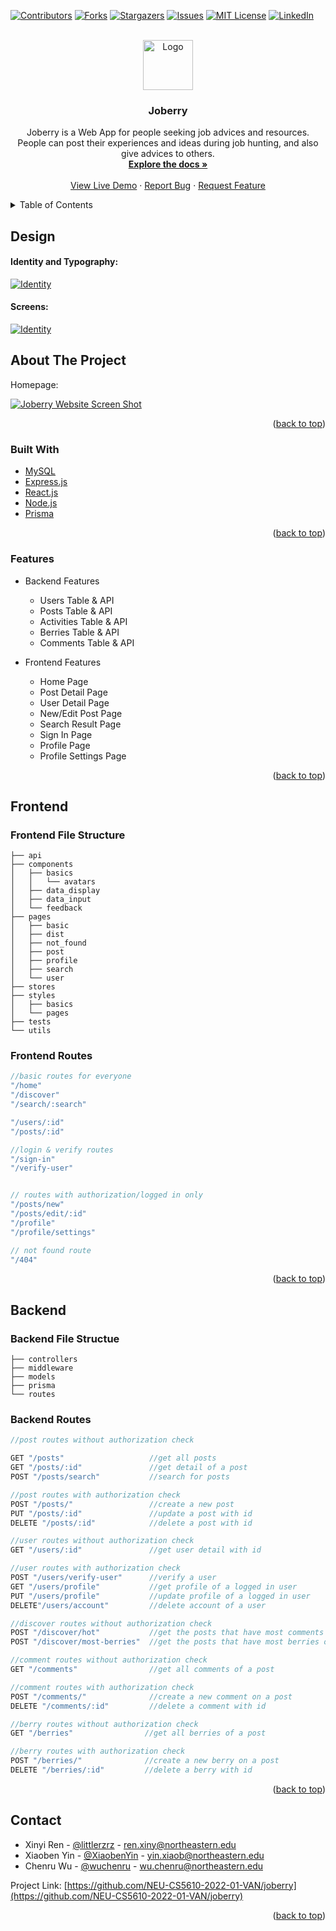 <div id="top"></div>

[![Contributors][contributors-shield]][contributors-url]
[![Forks][forks-shield]][forks-url]
[![Stargazers][stars-shield]][stars-url]
[![Issues][issues-shield]][issues-url]
[![MIT License][license-shield]][license-url]
[![LinkedIn][linkedin-shield]][linkedin-url]



<!-- PROJECT LOGO -->
<br />
<div align="center">
  <a href="https://github.com/NEU-CS5610-2022-01-VAN/joberry">
    <img src="images/logo.png" alt="Logo" width="80" height="auto">
  </a>

<h3 align="center">Joberry</h3>

  <p align="center">
    Joberry is a Web App for people seeking job advices and resources. <br />
    People can post their experiences and ideas during job hunting, and also give advices to others.
    <br />
    <a href="https://github.com/NEU-CS5610-2022-01-VAN/joberry"><strong>Explore the docs »</strong></a>
    <br />
    <br />
    <a href="https://joberry.vercel.app/">View Live Demo</a>
    ·
    <a href="https://github.com/NEU-CS5610-2022-01-VAN/joberry/issues">Report Bug</a>
    ·
    <a href="https://github.com/NEU-CS5610-2022-01-VAN/joberry/issues">Request Feature</a>
  </p>
</div>



<!-- TABLE OF CONTENTS -->
<details>
  <summary>Table of Contents</summary>
  <ol>
    <li>
      <a href="#design">Design</a>
      <ul>
        <li><a href="#identity-and-typography">Identity and Typography</a></li>
      </ul>
       <ul>
        <li><a href="#screens">Screens</a></li>
      </ul>
    </li>
    <li><a href="#about-the-project">About The Project</a></li>
    <ul>
    <li><a href="#built-with">Built With</a></li>
    <li><a href="#features">Features</a></li>
      </ul>
    <li><a href="#contact">Contact</a></li>
    <li><a href="#acknowledgments">Acknowledgments</a></li>
  </ol>
</details>


<!-- DESIGN -->
## Design
#### Identity and Typography:

[![Identity][identity-image]](https://joberry.vercel.com)

#### Screens:

[![Identity][screens-image]](https://joberry.vercel.com)



<!-- ABOUT THE PROJECT -->

## About The Project
Homepage:

[![Joberry Website Screen Shot][product-screenshot]](https://joberry.vercel.com)



<p align="right">(<a href="#top">back to top</a>)</p>



### Built With

* [MySQL](https://www.mysql.com/)
* [Express.js](https://expressjs.com/)
* [React.js](https://reactjs.org/)
* [Node.js](https://nodejs.org/)
* [Prisma](https://www.prisma.io/)


<p align="right">(<a href="#top">back to top</a>)</p>


<!-- FEATURES -->
### Features

- Backend Features
  - Users Table & API
  - Posts Table & API
  - Activities Table & API
  - Berries Table & API
  - Comments Table & API

- Frontend Features
  - Home Page
  - Post Detail Page
  - User Detail Page
  - New/Edit Post Page
  - Search Result Page
  - Sign In Page
  - Profile Page 
  - Profile Settings Page


<p align="right">(<a href="#top">back to top</a>)</p>

<!-- FRONTEND -->
## Frontend
### Frontend File Structure

```
├── api
├── components
│   ├── basics
│   │   └── avatars
│   ├── data_display
│   ├── data_input
│   └── feedback
├── pages
│   ├── basic
│   ├── dist
│   ├── not_found
│   ├── post
│   ├── profile
│   ├── search
│   └── user
├── stores
├── styles
│   ├── basics
│   └── pages
├── tests
└── utils
```


### Frontend Routes

```js
//basic routes for everyone
"/home"
"/discover"
"/search/:search"

"/users/:id"
"/posts/:id"

//login & verify routes
"/sign-in"
"/verify-user"


// routes with authorization/logged in only 
"/posts/new"
"/posts/edit/:id"
"/profile"
"/profile/settings"

// not found route
"/404"

```

<p align="right">(<a href="#top">back to top</a>)</p>

## Backend

### Backend File Structue

```
├── controllers
├── middleware
├── models
├── prisma
└── routes
```

### Backend Routes
```js
//post routes without authorization check

GET "/posts"                   //get all posts
GET "/posts/:id"               //get detail of a post
POST "/posts/search"           //search for posts

//post routes with authorization check
POST "/posts/"                 //create a new post
PUT "/posts/:id"               //update a post with id
DELETE "/posts/:id"            //delete a post with id

//user routes without authorization check
GET "/users/:id"               //get user detail with id

//user routes with authorization check
POST "/users/verify-user"      //verify a user
GET "/users/profile"           //get profile of a logged in user
PUT "/users/profile"           //update profile of a logged in user
DELETE"/users/account"         //delete account of a user

//discover routes without authorization check
POST "/discover/hot"           //get the posts that have most comments over the past week
POST "/discover/most-berries"  //get the posts that have most berries over the past week

//comment routes without authorization check
GET "/comments"                //get all comments of a post

//comment routes with authorization check
POST "/comments/"              //create a new comment on a post
DELETE "/comments/:id"         //delete a comment with id

//berry routes without authorization check
GET "/berries"                //get all berries of a post

//berry routes with authorization check
POST "/berries/"              //create a new berry on a post
DELETE "/berries/:id"         //delete a berry with id

```

<p align="right">(<a href="#top">back to top</a>)</p>


<!-- CONTACT -->
## Contact

- Xinyi Ren - [@littlerzrz](https://github.com/littlerzrz) - ren.xiny@northeastern.edu
- Xiaoben Yin - [@XiaobenYin](https://github.com/XiaobenYin) - yin.xiaob@northeastern.edu
- Chenru Wu - [@wuchenru](https://github.com/wuchenru) - wu.chenru@northeastern.edu

Project Link: [https://github.com/NEU-CS5610-2022-01-VAN/joberry](https://github.com/NEU-CS5610-2022-01-VAN/joberry)

<p align="right">(<a href="#top">back to top</a>)</p>





<!-- MARKDOWN LINKS & IMAGES -->
<!-- https://www.markdownguide.org/basic-syntax/#reference-style-links -->
[contributors-shield]: https://img.shields.io/github/contributors/NEU-CS5610-2022-01-VAN/joberry.svg?style=for-the-badge
[contributors-url]: https://github.com/NEU-CS5610-2022-01-VAN/joberry/graphs/contributors
[forks-shield]: https://img.shields.io/github/forks/NEU-CS5610-2022-01-VAN/joberry.svg?style=for-the-badge
[forks-url]: https://github.com/NEU-CS5610-2022-01-VAN/joberry/network/members
[stars-shield]: https://img.shields.io/github/stars/NEU-CS5610-2022-01-VAN/joberry.svg?style=for-the-badge
[stars-url]: https://github.com/NEU-CS5610-2022-01-VAN/joberry/stargazers
[issues-shield]: https://img.shields.io/github/issues/NEU-CS5610-2022-01-VAN/joberry.svg?style=for-the-badge
[issues-url]: https://github.com/NEU-CS5610-2022-01-VAN/joberry/issues
[license-shield]: https://img.shields.io/github/license/NEU-CS5610-2022-01-VAN/joberry.svg?style=for-the-badge
[license-url]: https://github.com/NEU-CS5610-2022-01-VAN/joberry/blob/master/LICENSE.txt
[linkedin-shield]: https://img.shields.io/badge/-LinkedIn-black.svg?style=for-the-badge&logo=linkedin&colorB=555
[linkedin-url]: https://linkedin.com/in/xinyi-ren-31613362
[product-screenshot]: images/screenshot.png
[identity-image]: images/identity.png
[screens-image]: images/screens.png

